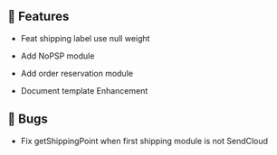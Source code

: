 ## 🚀 Features

- Feat shipping label use null weight

- Add NoPSP module

- Add order reservation module

- Document template Enhancement


## 🐛 Bugs

- Fix getShippingPoint when first shipping module is not SendCloud